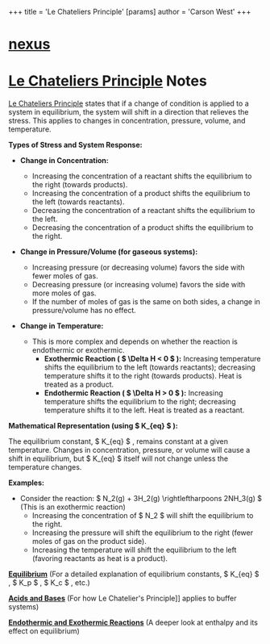 +++
 title = 'Le Chateliers Principle'
[params]
	author = 'Carson West'
+++
# [nexus](./../nexus/)
# [Le Chateliers Principle](./../le-chateliers-principle/) Notes

[Le Chateliers Principle](./../le-chateliers-principle/) states that if a change of condition is applied to a system in equilibrium, the system will shift in a direction that relieves the stress.  This applies to changes in concentration, pressure, volume, and temperature.

**Types of Stress and System Response:**

* **Change in Concentration:**
    * Increasing the concentration of a reactant shifts the equilibrium to the right (towards products).
    * Increasing the concentration of a product shifts the equilibrium to the left (towards reactants).
    * Decreasing the concentration of a reactant shifts the equilibrium to the left.
    * Decreasing the concentration of a product shifts the equilibrium to the right.

* **Change in Pressure/Volume (for gaseous systems):**
    * Increasing pressure (or decreasing volume) favors the side with fewer moles of gas.
    * Decreasing pressure (or increasing volume) favors the side with more moles of gas.  
    * If the number of moles of gas is the same on both sides, a change in pressure/volume has no effect.

* **Change in Temperature:**
    * This is more complex and depends on whether the reaction is endothermic or exothermic.
        * **Exothermic Reaction ( $  \Delta H < 0  $ ):**  Increasing temperature shifts the equilibrium to the left (towards reactants); decreasing temperature shifts it to the right (towards products).  Heat is treated as a product.
        * **Endothermic Reaction ( $  \Delta H > 0  $ ):** Increasing temperature shifts the equilibrium to the right; decreasing temperature shifts it to the left. Heat is treated as a reactant.

**Mathematical Representation (using  $ K_{eq} $ ):**

The equilibrium constant,  $ K_{eq} $ , remains constant at a given temperature.  Changes in concentration, pressure, or volume will cause a shift in equilibrium, but  $ K_{eq} $  itself will not change unless the temperature changes.


**Examples:**

* Consider the reaction:   $ N_2(g) + 3H_2(g) \rightleftharpoons 2NH_3(g) $   (This is an exothermic reaction)
    * Increasing the concentration of  $ N_2 $  will shift the equilibrium to the right.
    * Increasing the pressure will shift the equilibrium to the right (fewer moles of gas on the product side).
    * Increasing the temperature will shift the equilibrium to the left (favoring reactants as heat is a product).


**[Equilibrium](./../equilibrium/)**  (For a detailed explanation of equilibrium constants,  $ K_{eq} $ ,  $ K_p $ ,  $ K_c $ , etc.)

**[Acids and Bases](./../acids-and-bases/)** (For how Le Chatelier's Principle]] applies to buffer systems)

**[Endothermic and Exothermic Reactions](./../endothermic-and-exothermic-reactions/)** (A deeper look at enthalpy and its effect on equilibrium)

